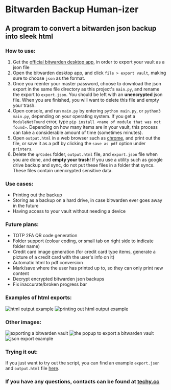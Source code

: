 # Bitwarden Backup Human-izer
## A program to convert a bitwarden json backup into sleek html

### How to use:
1. Get the [official bitwarden desktop app](https://bitwarden.com/download/), in order to export your vault as a json file
1. Open the bitwarden desktop app, and click `file > export vault`, making sure to choose `json` as the format.
1. Once you reenter your master password, choose to download the json export in the same file directory as this project's `main.py`, and rename the export to `export.json`. You should be left with an **unencrypted** json file. When you are finished, you will want to delete this file and empty your trash.
1. Open console, and run `main.py` by entering `python main.py`, or `python3 main.py`, depending on your operating system. If you get a `ModuleNotFound` error, type `pip install <name of module that was not found>`. Depending on how many items are in your vault, this process can take a considerable amount of time (sometimes minutes).
1. Open `output.html` in a web browser such as [chrome](https://www.google.com/chrome/), and print out the file, or save it as a pdf by clicking the `save as pdf` option under `printers`.
1. Delete the `qrCodes` folder, `output.html` file, and `export.json` file when you are done, and **empty your trash**! If you use a utility such as google drive backup and sync, do not put these files in a folder that syncs. These files contain unencrypted sensitive data.

### Use cases:
- Printing out the backup 
- Storing as a backup on a hard drive, in case bitwarden ever goes away in the future
- Having access to your vault without needing a device

### Future plans:
- TOTP 2FA QR code generation
- Folder support (colour coding, or small tab on right side to indicate folder name)
- Credit card image generation (for credit card type items, generate a picture of a credit card with the user's info on it)
- Automatic html to pdf conversion
- Mark/save where the user has printed up to, so they can only print new content
- Decrypt encrypted bitwarden json backups
- Fix inaccurate/broken progress bar

### Examples of html exports:
![html output example](https://gitlab.com/bread/BitwardenBackup/-/raw/ebc03d4d2ac5d7cc1be0ffb58c076856a497e416/demoImages/html.png)
![printing out html output example](https://gitlab.com/bread/BitwardenBackup/-/raw/ebc03d4d2ac5d7cc1be0ffb58c076856a497e416/demoImages/printing.png)

### Other images:
![exporting a bitwarden vault](https://gitlab.com/bread/BitwardenBackup/-/raw/ebc03d4d2ac5d7cc1be0ffb58c076856a497e416/demoImages/exportMenu.png)
![the popup to export a bitwarden vault](https://gitlab.com/bread/BitwardenBackup/-/raw/ebc03d4d2ac5d7cc1be0ffb58c076856a497e416/demoImages/exportPopup.png)
![json export example](https://gitlab.com/bread/BitwardenBackup/-/raw/ebc03d4d2ac5d7cc1be0ffb58c076856a497e416/demoImages/json.png)

### Trying it out:
If you just want to try out the script, you can find an example `export.json` and `output.html` file [here](https://gitlab.com/bread/BitwardenBackup/-/tree/main/demoImages).

### If you have any questions, contacts can be found at [techy.cc](https://www.techy.cc)
